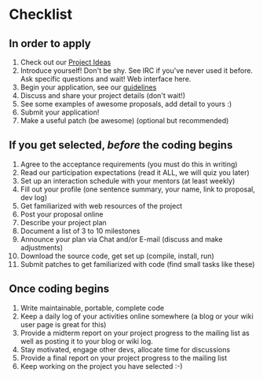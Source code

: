 # Checklist

## In order to apply

1. Check out our [Project Ideas](https://github.com/opencax/GSoC/issues?q=is%3Aissue+is%3Aopen+label%3A%22GSoC+2021%22+sort%3Aupdated-asc)
2. Introduce yourself! Don't be shy. See IRC if you've never used it before. Ask specific questions and wait! Web interface here.
3. Begin your application, see our [guidelines](gsoc_guidelines.html)
4. Discuss and share your project details (don't wait!)
6. See some examples of awesome proposals, add detail to yours :)
7. Submit your application!
8. Make a useful patch (be awesome) (optional but recommended)

## If you get selected, _before_ the coding begins

1. Agree to the acceptance requirements (you must do this in writing)
2. Read our participation expectations (read it ALL, we will quiz you later)
3. Set up an interaction schedule with your mentors (at least weekly)
4. Fill out your profile (one sentence summary, your name, link to proposal, dev log)
5. Get familiarized with web resources of the project
6. Post your proposal online
7. Describe your project plan
8. Document a list of 3 to 10 milestones
9. Announce your plan via Chat and/or E-mail (discuss and make adjustments)
10. Download the source code, get set up (compile, install, run)
11. Submit patches to get familiarized with code (find small tasks like these)

## Once coding begins

1. Write maintainable, portable, complete code
2. Keep a daily log of your activities online somewhere (a blog or your wiki user page is great for this)
3. Provide a midterm report on your project progress to the mailing list as well as posting it to your blog or wiki log.
4. Stay motivated, engage other devs, allocate time for discussions
5. Provide a final report on your project progress to the mailing list
6. Keep working on the project you have selected :-)
